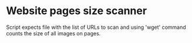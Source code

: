 # Website pages size scanner

Script expects file with the list of URLs to scan and using 'wget' command counts the size of all images on pages.
